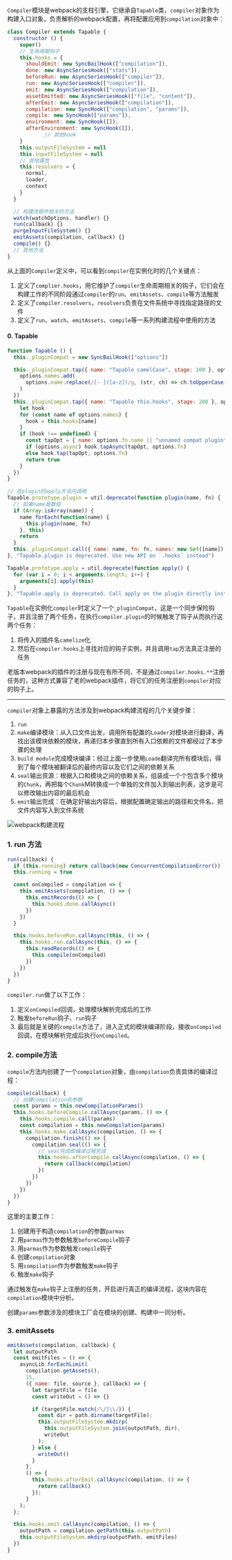 `Compiler`模块是webpack的支柱引擎，它继承自`Tapable`类，`compiler`对象作为构建入口对象，负责解析的webpack配置，再将配置应用到`compilation`对象中：
```js
class Compiler extends Tapable {
  constructor () {
    super()
    // 生命周期钩子
    this.hooks = {
      shouldEmit: new SyncBailHook(["compilation"]),
      done: new AsyncSeriesHook(["stats"]),
      beforeRun: new AsyncSeriesHook(["compiler"]),
      run: new AsyncSeriesHook(["compiler"]),
      emit: new AsyncSeriesHook(["compilation"]),
      assetEmitted: new AsyncSeriesHook(["file", "content"]),
      afterEmit: new AsyncSeriesHook(["compilation"]),
      compilation: new SyncHook(["compilation", "params"]),
      compile: new SyncHook(["params"]),
      environment: new SyncHook([]),
      afterEnvironment: new SyncHook([]),
			// 其他hook
    }
    this.outputFileSystem = null
    this.inputFileSystem = null
    // 其他属性
    this.resolvers = {
      normal,
      loader,
      context
    }
  }

  // 构建流程中相关的方法
  watch(watchOptions, handler) {}
  run(callback) {}
  purgeInputFileSystem() {}
  emitAssets(compilation, callback) {}
  compile() {}
  // 其他方法
}
```

从上面的`Compiler`定义中，可以看到`compiler`在实例化时的几个关键点：
1. 定义了`complier.hooks`，用它维护了`compiler`生命周期相关的钩子，它们会在构建工作的不同阶段通过`compiler`的`run`、`emitAssets`、`compile`等方法触发
3. 定义了`compiler.resolvers`，`resolvers`负责在文件系统中寻找指定路径的文件
4. 定义了`run`、`watch`、`emitAssets`、`compile`等一系列构建流程中使用的方法

#### 0. Tapable
```js
function Tapable () {
  this._pluginCompat = new SyncBailHook(["options"])

  this._pluginCompat.tap({ name: "Tapable camelCase", stage: 100 }, options => {
    options.names.add(
      options.name.replace(/[- ]([a-z])/g, (str, ch) => ch.toUpperCase())
    )
  })
  this._pluginCompat.tap({ name: "Tapable this.hooks", stage: 200 }, options => {
    let hook
    for (const name of options.names) {
      hook = this.hooks[name]
    }
    if (hook !== undefined) {
      const tapOpt = { name: options.fn.name || "unnamed compat plugin", stage: options.stage || 0 }
      if (options.async) hook.tapAsync(tapOpt, options.fn)
      else hook.tap(tapOpt, options.fn)
      return true
    }
  })
}

// 在plugin的apply方法内调用
Tapable.prototype.plugin = util.deprecate(function plugin(name, fn) {
  // 如果name是数组
  if (Array.isArray(name)) {
    name.forEach(function(name) {
      this.plugin(name, fn)
    }, this)
    return
  }
  this._pluginCompat.call({ name: name, fn: fn, names: new Set([name]) })
}, "Tapable.plugin is deprecated. Use new API on `.hooks` instead")

Tapable.prototype.apply = util.deprecate(function apply() {
  for (var i = 0; i < arguments.length; i++) {
    arguments[i].apply(this)
  }
}, "Tapable.apply is deprecated. Call apply on the plugin directly instead")
```

`Tapable`在实例化`compiler`时定义了一个`_pluginCompat`，这是一个同步保险钩子，并且注册了两个任务，在执行`compiler.plugin`的时候触发了钩子从而执行这两个任务：
1. 将传入的插件名`camelize`化
2. 然后在`compiler.hooks`上寻找对应的钩子实例，并且调用`tap`方法真正注册的任务

老版本webpack的插件的注册与现在有所不同，不是通过`compiler.hooks.**`注册任务的，这种方式兼容了老的webpack插件，将它们的任务注册到`compiler`对应的钩子上。

___
`compiler`对象上暴露的方法涉及到webpack构建流程的几个关键步骤：
1. `run`
1. `make`编译模块：从入口文件出发，调用所有配置的`Loader`对模块进行翻译，再找出该模块依赖的模块，再递归本步骤直到所有入口依赖的文件都经过了本步骤的处理
2. `build module`完成模块编译：经过上面一步使用`Loade`翻译完所有模块后，得到了每个模块被翻译后的最终内容以及它们之间的依赖关系
3. `seal`输出资源：根据入口和模块之间的依赖关系，组装成一个个包含多个模块的`Chunk`，再把每个`Chunk`M转换成一个单独的文件加入到输出列表，这步是可以修改输出内容的最后机会
4. `emit`输出完成：在确定好输出内容后，根据配置确定输出的路径和文件名，把文件内容写入到文件系统

![webpack构建流程](https://pic.downk.cc/item/5f33cb4d14195aa594ffd8b3.png)

### 1. run 方法
```js
run(callback) {
  if (this.running) return callback(new ConcurrentCompilationError())
  this.running = true

  const onCompiled = compilation => {
    this.emitAssets(compilation, () => {
      this.emitRecords(() => {
        this.hooks.done.callAsync()
      })
    })
  }

  this.hooks.beforeRun.callAsync(this, () => {
    this.hooks.run.callAsync(this, () => {
      this.readRecords(() => {
        this.compile(onCompiled)
      })
    })
  })
}
```

`compiler.run`做了以下工作：
1. 定义`onCompiled`回调，处理模块解析完成后的工作
2. 触发`beforeRun`钩子、`run`钩子
3. 最后就是关键的`compile`方法了，进入正式的模块编译阶段，接收`onCompiled`回调，在模块解析完成后执行`onCompiled`。

### 2. compile方法
`compile`方法内创建了一个`compilation`对象，由`compilation`负责具体的编译过程：
```js
compile(callback) {
  // 创建compilation的参数
  const params = this.newCompilationParams()
  this.hooks.beforeCompile.callAsync(params, () => {
    this.hooks.compile.call(params)
    const compilation = this.newCompilation(params)
    this.hooks.make.callAsync(compilation, () => {
      compilation.finish(() => {
        compilation.seal(() => {
          // seal完成即编译过程完成
          this.hooks.afterCompile.callAsync(compilation, () => {
            return callback(compilation)
          })
        })
      })
    })
  })
}
```

这里的主要工作：
1. 创建用于构造`compilation`的参数`parmas`
2. 用`parmas`作为参数触发`beforeCompile`钩子
3. 用`parmas`作为参数触发`compile`钩子
3. 创建`compilation`对象
4. 用`compilation`作为参数触发`make`钩子
4. 触发`make`钩子

通过触发在`make`钩子上注册的任务，开启进行真正的编译流程，这块内容在`compilation`模块中分析。

创建`params`参数涉及的模块工厂会在模块的创建、构建中一同分析。

### 3. emitAssets
```js
emitAssets(compilation, callback) {
  let outputPath
  const emitFiles = () => {
    asyncLib.forEachLimit(
      compilation.getAssets(),
      15,
      ({ name: file, source }, callback) => {
        let targetFile = file
        const writeOut = () => {}

        if (targetFile.match(/\/|\\/)) {
          const dir = path.dirname(targetFile);
          this.outputFileSystem.mkdirp(
            this.outputFileSystem.join(outputPath, dir),
            writeOut
          );
        } else {
          writeOut()
        }
      },
      () => {
        this.hooks.afterEmit.callAsync(compilation, () => {
          return callback()
        });
      }
    );
  };

  this.hooks.emit.callAsync(compilation, () => {
    outputPath = compilation.getPath(this.outputPath)
    this.outputFileSystem.mkdirp(outputPath, emitFiles)
  })
}
```
